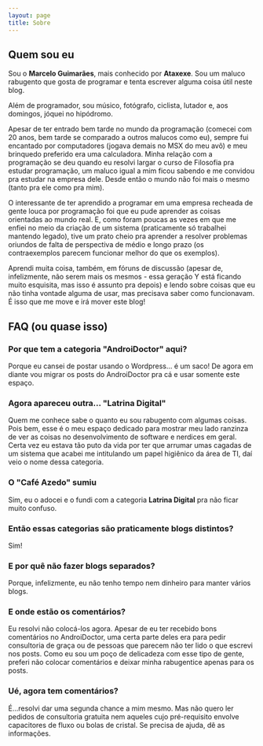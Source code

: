 ```yaml
---
layout: page
title: Sobre
---
```


## Quem sou eu

Sou o **Marcelo Guimarães**, mais conhecido por **Ataxexe**. Sou um maluco rabugento que gosta de programar e tenta escrever alguma coisa útil neste blog.

Além de programador, sou músico, fotógrafo, ciclista, lutador e, aos domingos, jóquei no hipódromo.

Apesar de ter entrado bem tarde no mundo da programação (comecei com 20 anos, bem tarde se comparado a outros malucos como eu), sempre fui encantado por computadores (jogava demais no MSX do meu avô) e meu brinquedo preferido era uma calculadora. Minha relação com a programação se deu quando eu resolvi largar o curso de Filosofia pra estudar programação, um maluco igual a mim ficou sabendo e me convidou pra estudar na empresa dele. Desde então o mundo não foi mais o mesmo (tanto pra ele como pra mim).

O interessante de ter aprendido a programar em uma empresa recheada de gente louca por programação foi que eu pude aprender as coisas orientadas ao mundo real. E, como foram poucas as vezes em que me enfiei no meio da criação de um sistema (praticamente só trabalhei mantendo legado), tive um prato cheio pra aprender a resolver problemas oriundos de falta de perspectiva de médio e longo prazo (os contraexemplos parecem funcionar melhor do que os exemplos).

Aprendi muita coisa, também, em fóruns de discussão (apesar de, infelizmente, não serem mais os mesmos - essa geração Y está ficando muito esquisita, mas isso é assunto pra depois) e lendo sobre coisas que eu não tinha vontade alguma de usar, mas precisava saber como funcionavam. É isso que me move e irá mover este blog!

## FAQ (ou quase isso)

### Por que tem a categoria "AndroiDoctor" aqui?

Porque eu cansei de postar usando o Wordpress... é um saco! De agora em diante vou migrar os posts do AndroiDoctor pra cá e usar somente este espaço.

### Agora apareceu outra... "Latrina Digital"

Quem me conhece sabe o quanto eu sou rabugento com algumas coisas. Pois bem, esse é o meu espaço dedicado para mostrar meu lado ranzinza de ver as coisas no desenvolvimento de software e nerdices em geral. Certa vez eu estava tão puto da vida por ter que arrumar umas cagadas de um sistema que acabei me intitulando um papel higiênico da área de TI, daí veio o nome dessa categoria.

### O "Café Azedo" sumiu

Sim, eu o adocei e o fundi com a categoria **Latrina Digital** pra não ficar muito confuso.

### Então essas categorias são praticamente blogs distintos?

Sim!

### E por quê não fazer blogs separados?

Porque, infelizmente, eu não tenho tempo nem dinheiro para manter vários blogs.

### E onde estão os comentários?

Eu resolvi não colocá-los agora. Apesar de eu ter recebido bons comentários no AndroiDoctor, uma certa parte deles era para pedir consultoria de graça ou de pessoas que parecem não ter lido o que escrevi nos posts. Como eu sou um poço de delicadeza com esse tipo de gente, preferi não colocar comentários e deixar minha rabugentice apenas para os posts.

### Ué, agora tem comentários?

É...resolvi dar uma segunda chance a mim mesmo. Mas não quero ler pedidos de consultoria gratuita nem aqueles cujo pré-requisito envolve capacitores de fluxo ou bolas de cristal. Se precisa de ajuda, dê as informações.
